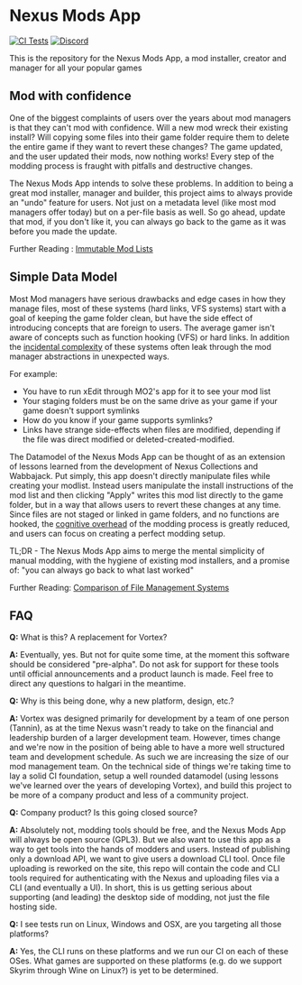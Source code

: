 # Nexus Mods App

[![CI Tests](https://github.com/Nexus-Mods/NexusMods.App/actions/workflows/clean_environment_tests.yaml/badge.svg)](https://github.com/Nexus-Mods/NexusMods.App/actions/workflows/clean_environment_tests.yaml)
[![Discord](https://img.shields.io/discord/1134149061080002713?logo=discord&logoColor=white&color=7289da)](https://discord.gg/ReWTxb93jS)


This is the repository for the Nexus Mods App, a mod installer, creator and manager for all your popular games

## Mod with confidence

One of the biggest complaints of users over the years about mod managers is that they can't mod with confidence. Will a new mod wreck their
existing install? Will copying some files into their game folder require them to delete the entire game if they want to revert these changes? The
game updated, and the user updated their mods, now nothing works! Every step of the modding process is fraught with pitfalls and destructive changes.

The Nexus Mods App intends to solve these problems. In addition to being a great mod installer, manager and builder, this project aims to always
provide an "undo" feature for users. Not just on a metadata level (like most mod managers offer today) but on a per-file basis as well. So go ahead,
update that mod, if you don't like it, you can always go back to the game as it was before you made the update.

Further Reading : [Immutable Mod Lists](/docs/ImmutableModlists.md)

## Simple Data Model

Most Mod managers have serious drawbacks and edge cases in how they manage files, most of these systems (hard links, VFS systems) start with a goal
of keeping the game folder clean, but have the side effect of introducing concepts that are foreign to users. The average gamer isn't aware of concepts
such as function hooking (VFS) or hard links. In addition the [incidental complexity](https://dev.to/alexbunardzic/software-complexity-essential-accidental-and-incidental-3i4d)
of these systems often leak through the mod manager abstractions in unexpected ways.

For example:

* You have to run xEdit through MO2's app for it to see your mod list
* Your staging folders must be on the same drive as your game if your game doesn't support symlinks
* How do you know if your game supports symlinks?
* Links have strange side-effects when files are modified, depending if the file was direct modified or deleted-created-modified.

The Datamodel of the Nexus Mods App can be thought of as an extension of lessons learned from the development of Nexus Collections and Wabbajack.
Put simply, this app doesn't directly manipulate files while creating your modlist. Instead users manipulate the install instructions of the mod list
and then clicking "Apply" writes this mod list directly to the game folder, but in a way that allows users to revert these changes at any time. Since files are not staged or
linked in game folders, and no functions are hooked, the [cognitive overhead](https://techcrunch.com/2013/04/20/cognitive-overhead/) of the modding process is greatly reduced,
and users can focus on creating a perfect modding setup.

TL;DR - The Nexus Mods App aims to merge the mental simplicity of manual modding, with the hygiene of existing mod installers, and a promise of: "you can always go back to what last worked"

Further Reading: [Comparison of File Management Systems](/docs/ComparisonOfFileManagementSystems.md)

## FAQ

**Q:** What is this? A replacement for Vortex?

**A:** Eventually, yes. But not for quite some time, at the moment this software should be considered "pre-alpha". Do not ask for support for these tools until official announcements and a product launch is made. Feel free to direct any questions to halgari in the meantime.


**Q:** Why is this being done, why a new platform, design, etc.?

**A:** Vortex was designed primarily for development by a team of one person (Tannin), as at the time Nexus wasn't ready to take on the financial and leadership burden of a larger development team. However, times change and we're now in the position of being able to have a more well structured team and development schedule. As such we are increasing the size of our mod management team. On the technical side of things we're taking time to lay a solid CI foundation, setup a well rounded datamodel (using lessons we've learned over the years of developing Vortex), and build this project to be more of a company product and less of a community project.


**Q:** Company product? Is this going closed source?

**A:** Absolutely not, modding tools should be free, and the Nexus Mods App will always be open source (GPL3). But we also want to use this app as a way to get tools into the hands of modders and users. Instead of publishing only a download API, we want to give users a download CLI tool. Once file uploading is reworked on the site, this repo will contain the code and CLI tools required for authenticating with the Nexus and uploading files via a CLI (and eventually a UI). In short, this is us getting serious about supporting (and leading) the desktop side of modding, not just the file hosting side.


**Q:** I see tests run on Linux, Windows and OSX, are you targeting all those platforms?

**A:** Yes, the CLI runs on these platforms and we run our CI on each of these OSes. What games are supported on these platforms (e.g. do we support Skyrim through Wine on Linux?) is yet to be determined.
